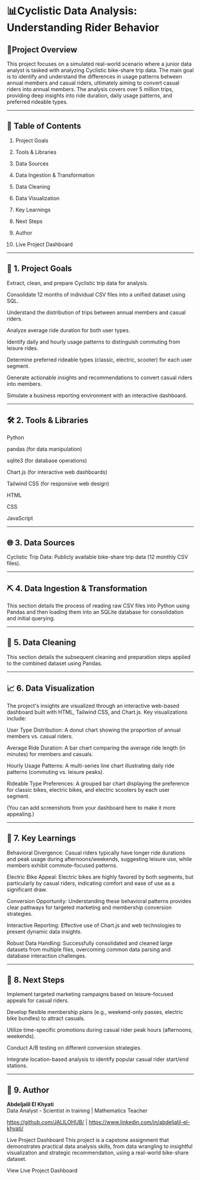 # 📊Cyclistic Data Analysis: Understanding Rider Behavior
## 📝Project Overview
This project focuses on a simulated real-world scenario where a junior data analyst is tasked with analyzing Cyclistic bike-share trip data. The main goal is to identify and understand the differences in usage patterns between annual members and casual riders, ultimately aiming to convert casual riders into annual members. The analysis covers over 5 million trips, providing deep insights into ride duration, daily usage patterns, and preferred rideable types.


---

## 📁 Table of Contents
1. Project Goals

2. Tools & Libraries

3. Data Sources

4. Data Ingestion & Transformation

5. Data Cleaning

6. Data Visualization

7. Key Learnings

8. Next Steps

9. Author

10. Live Project Dashboard


---

## 🎯 1. Project Goals
Extract, clean, and prepare Cyclistic trip data for analysis.

Consolidate 12 months of individual CSV files into a unified dataset using SQL.

Understand the distribution of trips between annual members and casual riders.

Analyze average ride duration for both user types.

Identify daily and hourly usage patterns to distinguish commuting from leisure rides.

Determine preferred rideable types (classic, electric, scooter) for each user segment.

Generate actionable insights and recommendations to convert casual riders into members.

Simulate a business reporting environment with an interactive dashboard.


---

## 🛠️ 2. Tools & Libraries
Python

pandas (for data manipulation)

sqlite3 (for database operations)

Chart.js (for interactive web dashboards)

Tailwind CSS (for responsive web design)

HTML

CSS

JavaScript


---

## 🌐 3. Data Sources
Cyclistic Trip Data: Publicly available bike-share trip data (12 monthly CSV files).


---

## ⛏️ 4. Data Ingestion & Transformation
This section details the process of reading raw CSV files into Python using Pandas and then loading them into an SQLite database for consolidation and initial querying.


---


## 🧹 5. Data Cleaning
This section details the subsequent cleaning and preparation steps applied to the combined dataset using Pandas.


---


## 📈 6. Data Visualization
The project's insights are visualized through an interactive web-based dashboard built with HTML, Tailwind CSS, and Chart.js. Key visualizations include:

User Type Distribution: A donut chart showing the proportion of annual members vs. casual riders.

Average Ride Duration: A bar chart comparing the average ride length (in minutes) for members and casuals.

Hourly Usage Patterns: A multi-series line chart illustrating daily ride patterns (commuting vs. leisure peaks).

Rideable Type Preferences: A grouped bar chart displaying the preference for classic bikes, electric bikes, and electric scooters by each user segment.

(You can add screenshots from your dashboard here to make it more appealing.)


---

## 🧠 7. Key Learnings
Behavioral Divergence: Casual riders typically have longer ride durations and peak usage during afternoons/weekends, suggesting leisure use, while members exhibit commute-focused patterns.

Electric Bike Appeal: Electric bikes are highly favored by both segments, but particularly by casual riders, indicating comfort and ease of use as a significant draw.

Conversion Opportunity: Understanding these behavioral patterns provides clear pathways for targeted marketing and membership conversion strategies.

Interactive Reporting: Effective use of Chart.js and web technologies to present dynamic data insights.

Robust Data Handling: Successfully consolidated and cleaned large datasets from multiple files, overcoming common data parsing and database interaction challenges.


---

## 🚀 8. Next Steps
Implement targeted marketing campaigns based on leisure-focused appeals for casual riders.

Develop flexible membership plans (e.g., weekend-only passes, electric bike bundles) to attract casuals.

Utilize time-specific promotions during casual rider peak hours (afternoons, weekends).

Conduct A/B testing on different conversion strategies.

Integrate location-based analysis to identify popular casual rider start/end stations.


---

## 🔗 9. Author
**Abdeljalil El Khyati**   
Data Analyst - Scientist in training | Mathematics Teacher

https://github.com/JALILOHUB/ | https://www.linkedin.com/in/abdeljalil-el-khyati/

Live Project Dashboard
This project is a capstone assignment that demonstrates practical data analysis skills, from data wrangling to insightful visualization and strategic recommendation, using a real-world bike-share dataset.

View Live Project Dashboard
